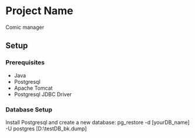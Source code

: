 # Project Name
Comic manager
## Setup

### Prerequisites
- Java
- Postgresql 
- Apache Tomcat
- Postgresql JDBC Driver

### Database Setup

Install Postgresql and create a new database:
pg_restore -d [yourDB_name] -U postgres [D:\testDB_bk.dump]



